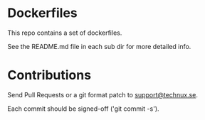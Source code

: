 Dockerfiles
================

This repo contains a set of dockerfiles.

See the README.md file in each sub dir for more detailed info.


Contributions
===============

Send Pull Requests or a git format patch to support@technux.se.

Each commit should be signed-off ('git commit -s').


